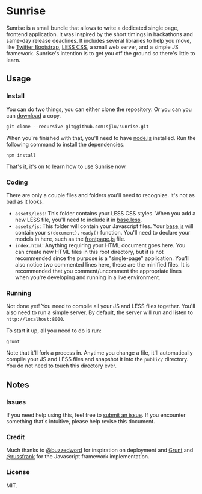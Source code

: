 # Sunrise

Sunrise is a small bundle that allows to write a dedicated single page, frontend application. It was inspired by the short timings in hackathons and same-day release deadlines. It includes several libraries to help you move, like [Twitter Bootstrap](http://twitter.github.com/bootstrap/), [LESS CSS](http://lesscss.org/), a small web server, and a simple JS framework. Sunrise's intention is to get you off the ground so there's little to learn.

## Usage

### Install

You can do two things, you can either clone the repository. Or you can you can [download](https://github.com/sjlu/sunrise/zipball/master) a copy.

    git clone --recursive git@github.com:sjlu/sunrise.git

When you're finished with that, you'll need to have [node.js](http://nodejs.org/) installed. Run the following command to install the dependencies.

    npm install
    
That's it, it's on to learn how to use Sunrise now.

### Coding

There are only a couple files and folders you'll need to recognize. It's not as bad as it looks.

* `assets/less`: This folder contains your LESS CSS styles. When you add a new LESS file, you'll need to include it in [base.less](https://github.com/sjlu/sunrise/blob/master/assets/less/base.less).
* `assets/js`: This folder will contain your Javascript files. Your [base.js](https://github.com/sjlu/sunrise/blob/master/assets/js/base.js) will contain your `$(document).ready()` function. You'll need to declare your models in here, such as the [frontpage.js](https://github.com/sjlu/sunrise/blob/master/assets/js/frontpage.js) file.
* `index.html`: Anything requiring your HTML document goes here. You can create new HTML files in this root directory, but it is not recommended since the purpose is a "single-page" application. You'll also notice two commented lines here, these are the minified files. It is recommended that you comment/uncomment the appropriate lines when you're developing and running in a live environment.

### Running

Not done yet! You need to compile all your JS and LESS files together. You'll also need to run a simple server. By default, the server will run and listen to `http://localhost:8000`.

To start it up, all you need to do is run:

    grunt
    
Note that it'll fork a process in. Anytime you change a file, it'll automatically compile your JS and LESS files and snapshot it into the `public/` directory. You do not need to touch this directory ever.

## Notes

### Issues

If you need help using this, feel free to [submit an issue](https://github.com/sjlu/sunrise/issues/new). If you encounter something that's intuitive, please help revise this document.

### Credit

Much thanks to [@buzzedword](https://github.com/buzzedword) for inspiration on deployment and [Grunt](https://github.com/cowboy/grunt) and [@russfrank](https://github.com/russfrank) for the Javascript framework implementation.

### License

MIT.
